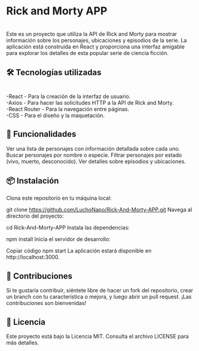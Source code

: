 <h1> Rick and Morty APP </h1> <br>
Este es un proyecto que utiliza la API de Rick and Morty para mostrar información sobre los personajes, ubicaciones y episodios de la serie. La aplicación está construida en React y proporciona una interfaz amigable para explorar los detalles de esta popular serie de ciencia ficción.

<h2> 🛠 Tecnologías utilizadas </h2> <br>
-React - Para la creación de la interfaz de usuario. <br>
-Axios - Para hacer las solicitudes HTTP a la API de Rick and Morty. <br>
-React Router - Para la navegación entre páginas. <br>
-CSS - Para el diseño y la maquetación. <br>
<h2>🚀 Funcionalidades</h2>
Ver una lista de personajes con información detallada sobre cada uno.
Buscar personajes por nombre o especie.
Filtrar personajes por estado (vivo, muerto, desconocido).
Ver detalles sobre episodios y ubicaciones.
<h2>📦 Instalación</h2>
Clona este repositorio en tu máquina local:

git clone https://github.com/LuchoNapo/Rick-And-Morty-APP.git
Navega al directorio del proyecto:


cd Rick-And-Morty-APP
Instala las dependencias:

npm install
Inicia el servidor de desarrollo:

Copiar código
npm start
La aplicación estará disponible en http://localhost:3000.

<h2>🤝 Contribuciones</h2>
Si te gustaría contribuir, siéntete libre de hacer un fork del repositorio, crear un branch con tu característica o mejora, y luego abrir un pull request. ¡Las contribuciones son bienvenidas!

<h2>📝 Licencia</h2>
Este proyecto está bajo la Licencia MIT. Consulta el archivo LICENSE para más detalles.
